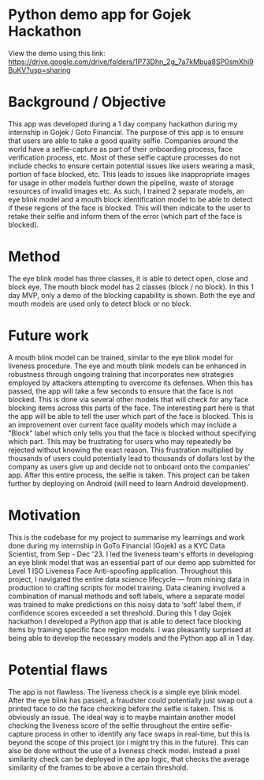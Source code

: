 # Python demo app for Gojek Hackathon
View the demo using this link: https://drive.google.com/drive/folders/1P73Dhn_2g_7a7kMbua8SP0smXhi9BuKV?usp=sharing

# Background / Objective
This app was developed during a 1 day company hackathon during my internship in Gojek / Goto Financial. The purpose of this app is to ensure that users are able to take a good quality selfie. Companies around the world have a selfie-capture as part of their onboarding process, face verification process, etc. Most of these selfie capture processes do not include checks to ensure certain potential issues like users wearing a mask, portion of face blocked, etc. This leads to issues like inappropriate images for usage in other models further down the pipeline, waste of storage resources of invalid images etc. As such, I trained 2 separate models, an eye blink model and a mouth block identification model to be able to detect if these regions of the face is blocked. This will then indicate to the user to retake their selfie and inform them of the error (which part of the face is blocked).

# Method 
The eye blink model has three classes, it is able to detect open, close and block eye. The mouth block model has 2 classes (block / no block). In this 1 day MVP, only a demo of the blocking capability is shown. Both the eye and mouth models are used only to detect block or no block.

# Future work 
A mouth blink model can be trained, similar to the eye blink model for liveness procedure. The eye and mouth blink models can be enhanced in robustness through ongoing training that incorporates new strategies employed by attackers attempting to overcome its defenses. When this has passed, the app will take a few seconds to ensure that the face is not blocked. This is done via several other models that will check for any face blocking items across this parts of the face. The interesting part here is that the app will be able to tell the user which part of the face is blocked. This is an improvement over current face quality models which may include a "Block" label which only tells you that the face is blocked without specifying which part. This may be frustrating for users who may repeatedly be rejected without knowing the exact reason. This frustration multiplied by thousands of users could potentially lead to thousands of dollars lost by the company as users give up and decide not to onboard onto the companies' app. After this entire process, the selfie is taken. This project can be taken further by deploying on Android (will need to learn Android development).

# Motivation
This is the codebase for my project to summarise my learnings and work done during my internship in GoTo Financial (Gojek) as a KYC Data Scientist, from Sep - Dec '23. I led the liveness team's efforts in developing an eye blink model that was an essential part of our demo app submitted for Level 1 ISO Liveness Face Anti-spoofing application. Throughout this project, I navigated the entire data science lifecycle — from mining data in production to crafting scripts for model training. Data cleaning involved a combination of manual methods and soft labels, where a separate model was trained to make predictions on this noisy data to ‘soft’ label them, if confidence scores exceeded a set threshold. During this 1 day Gojek hackathon I developed a Python app that is able to detect face blocking items by training specific face region models. I was pleasantly surprised at being able to develop the necessary models and the Python app all in 1 day. 

# Potential flaws
The app is not flawless. The liveness check is a simple eye blink model. After the eye blink has passed, a fraudster could potentially just swap out a printed face to do the face checking before the selfie is taken. This is obviously an issue. The ideal way is to maybe maintain another model checking the liveness score of the selfie throughout the entire selfie-capture process in other to identify any face swaps in real-time, but this is beyond the scope of this project (or i might try this in the future). This can also be done without the use of a liveness check model. Instead a pixel similarity check can be deployed in the app logic, that checks the average similarity of the frames to be above a certain threshold.

